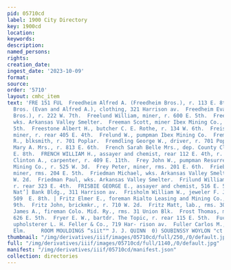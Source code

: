 ```yaml
---
pid: 05710cd
label: 1900 City Directory
key: 1900cd
location: 
keywords: 
description: 
named_persons: 
rights: 
creation_date: 
ingest_date: '2023-10-09'
format: 
source: 
order: '5710'
layout: cmhc_item
text: 'FRE 151 FUL  Freedheim Alfred A. (Freedheim Bros.), r. 113 E. 8th.  Freedheim
  Bros. (Evan and Alfred A.), clothing, 321 Harrison av.  Freedheim Evan (Freedheim
  Bros.), r. 222 W. 7th.  Freelund William, miner, r. 600 E. 5th.  Freeman J. R.,
  wks. Arkansas Valley Smelter.  Freeman Scott, miner Ibex Mining Co., bds. 626 E.
  5th.  Freestone Albert H., butcher C. E. Rothe, r. 134 W. 6th.  Freisinger Considine,
  miner, r. rear 405 E. 4th.  Frelund W., pumpman Ibex Mining Co.  Fremdling August
  R., blksmith, r. 701 Poplar.  Fremdling George W., driver, r. 701 Poplar.  French
  Mary A. Mrs., r. 813 E. 6th.  French Sarah Belle Mrs., dep. County Clerk, r. 124
  E. 8th.  FRENCH WILLIAM H., assayer and chemist, rear 112 E. 4th, r. 404 W. 7th.  Frey
  Clinton A., carpenter, r. 409 E. 11th.  Frey John W., pumpman Resurrection Gold
  Mining Co., r. 525 W. 3d.  Frey Peter, miner, rms. 201 E. 6th.  Frieberg Henry,
  miner, rms. 204 E. 5th.  Friedman Michael, wks. Arkansas Valley Smelter, r. 514
  W. 2d.  Friedman Paul, wks. Arkansas Valley Smelter.  Frilund William, pumpman,
  r. rear 323 E. 4th.  FRISBIE GEORGE E., assayer and chemist, 516 E. 5th, r. Carbonate
  Nat’] Bank Bldg., 311 Harrison av.  Frisholm William W., jeweler F. J. Mund, rms.
  509  E. 8th. | Fritz Elmer E., foreman Rialto Leasing and Mining Co., r. 127 W.
  9th.  Fritz John, brickmkr., r. 710 W. 2d.  Fritz Matt, lab., rms. 308 W. Front.  Frizzell
  James A., fireman Colo. Mid. Ry., rms. 31 Union Blk.  Frost Thomas, miner, bds.
  626 E. 5th.  Fryer E. W., bartdr. The Topic, r. rear 115 E. 5th.  Fuchs Philip J.,
  upholsterer L. H. Feller & Co., 719 Har- rison av.  Fuller Carlos M., r. 426 W.
  Elm.     ROOM MOULDINGS “siit"™ J. J. QUINN  0) SOUBINSSY WOYLON "ct HUIS %@ TIMOd '
thumbnail: "/img/derivatives/iiif/images/05710cd/full/250,/0/default.jpg"
full: "/img/derivatives/iiif/images/05710cd/full/1140,/0/default.jpg"
manifest: "/img/derivatives/iiif/05710cd/manifest.json"
collection: directories
---
```

